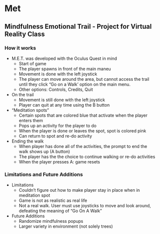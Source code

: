 # Met
## Mindfulness Emotional Trail - Project for Virtual Reality Class

### How it works
- M.E.T. was developed with the Oculus Quest in mind
  - Start of game
  - The player spawns  in front of the main maneu
  - Movement is done with the left joystick
  - The player can move around the area, but cannot access the trail until they click “Go on a Walk’ option on the main menu.
  - Other options: Controls, Credits, Quit
- On the trail
  - Movement is still done with the left joystick
  - Player can quit at any time using the B button
- “Meditation spots”
  - Certain spots that are colored blue that activate when the player enters them
  - Pops up an activity for the player to do
  - When the player is done or leaves the spot, spot is colored pink
  - Can return to spot and re-do activity
- Ending the walk
  - When player has done all of the activities, the prompt to end the walk shows up (A button)
  - The player has the the choice to continue walking or re-do activities
  - When the player presses A: game resets

### Limitations and Future Additions
- Limitations
  - Couldn’t figure out how to make player stay in place when in meditation spot
  - Game is not as realistic as real life
  - Not a real walk. User must use joysticks to move and look around, defeating the meaning of “Go On A Walk”
- Future Additions
  - Randomize mindfulness popups
  - Larger variety in environment (not solely trees)
